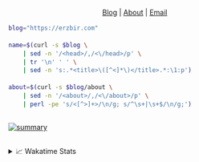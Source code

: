 <div dir="auto">
  <p dir="auto" align="center">
  </p>
  <p dir="auto" align="center">
    <a href="https://erzbir.com" rel="nofollow">Blog</a> |
    <a href="https://erzbir.com/about/" rel="nofollow">About</a> |
    <a href="mailto:contact@erzbir.com">Email</a>
  </p>
</div>

```bash
blog="https://erzbir.com"

name=$(curl -s $blog \
	| sed -n '/<head>/,/<\/head>/p' \
	| tr '\n' ' ' \
	| sed -n 's:.*<title>\([^<]*\)</title>.*:\1:p')

about=$(curl -s $blog/about \
	| sed -n '/<about>/,/<\/about>/p' \
	| perl -pe 's/<[^>]+>/\n/g; s/^\s+|\s+$/\n/g;')
```

##

<a href="https://github.com/Erzbir">
<img src="https://github-profile-summary-cards.vercel.app/api/cards/profile-details?username=Erzbir&theme=tokyonight" alt="summary">
</a>

##

<details>
<summary>📈 Wakatime Stats</summary>
<br>

![Erzbir's wakatime stats](https://github-readme-stats.vercel.app/api/wakatime?username=Erzbir\&layout=compact)

##

<!--START_SECTION:waka-->
![Code Time](http://img.shields.io/badge/Code%20Time-1%2C515%20hrs%2021%20mins-blue)

![Profile Views](http://img.shields.io/badge/Profile%20Views-0-blue)

**🐱 My GitHub Data** 

> 📦 299.3 kB Used in GitHub's Storage 
 > 
> 🚫 Not Opted to Hire
 > 
> 📜 32 Public Repositories 
 > 
> 🔑 13 Private Repositories 
 > 
**I'm a Night 🦉** 

```text
🌞 Morning                219 commits         █████░░░░░░░░░░░░░░░░░░░░   19.41 % 
🌆 Daytime                311 commits         ███████░░░░░░░░░░░░░░░░░░   27.57 % 
🌃 Evening                348 commits         ████████░░░░░░░░░░░░░░░░░   30.85 % 
🌙 Night                  250 commits         ██████░░░░░░░░░░░░░░░░░░░   22.16 % 
```
📅 **I'm Most Productive on Tuesday** 

```text
Monday                   144 commits         ███░░░░░░░░░░░░░░░░░░░░░░   12.77 % 
Tuesday                  210 commits         █████░░░░░░░░░░░░░░░░░░░░   18.62 % 
Wednesday                138 commits         ███░░░░░░░░░░░░░░░░░░░░░░   12.23 % 
Thursday                 197 commits         ████░░░░░░░░░░░░░░░░░░░░░   17.46 % 
Friday                   141 commits         ███░░░░░░░░░░░░░░░░░░░░░░   12.50 % 
Saturday                 138 commits         ███░░░░░░░░░░░░░░░░░░░░░░   12.23 % 
Sunday                   160 commits         ████░░░░░░░░░░░░░░░░░░░░░   14.18 % 
```


📊 **This Week I Spent My Time On** 

```text
🕑︎ Time Zone: Asia/Shanghai

💬 Programming Languages: 
SCSS                     13 hrs 44 mins      █████████░░░░░░░░░░░░░░░░   37.53 % 
JavaScript               8 hrs 6 mins        ██████░░░░░░░░░░░░░░░░░░░   22.16 % 
HTML                     5 hrs 11 mins       ████░░░░░░░░░░░░░░░░░░░░░   14.18 % 
YAML                     3 hrs 34 mins       ██░░░░░░░░░░░░░░░░░░░░░░░   09.74 % 
Java                     1 hr 58 mins        █░░░░░░░░░░░░░░░░░░░░░░░░   05.40 % 

🔥 Editors: 
IntelliJ IDEA            35 hrs 55 mins      █████████████████████████   98.16 % 
PyCharm                  35 mins             ░░░░░░░░░░░░░░░░░░░░░░░░░   01.60 % 
RustRover                5 mins              ░░░░░░░░░░░░░░░░░░░░░░░░░   00.24 % 

💻 Operating System: 
Mac                      36 hrs 36 mins      █████████████████████████   100.00 % 
```

**I Mostly Code in Java** 

```text
Java                     14 repos            ███████████████░░░░░░░░░░   58.33 % 
HTML                     2 repos             ██░░░░░░░░░░░░░░░░░░░░░░░   08.33 % 
SCSS                     1 repo              █░░░░░░░░░░░░░░░░░░░░░░░░   04.17 % 
JavaScript               1 repo              █░░░░░░░░░░░░░░░░░░░░░░░░   04.17 % 
C                        1 repo              █░░░░░░░░░░░░░░░░░░░░░░░░   04.17 % 
```



**Timeline**

![Lines of Code chart](https://raw.githubusercontent.com/Erzbir/Erzbir/main/assets/bar_graph.png)


 Last Updated on 10/08/2025 18:49:38 UTC
<!--END_SECTION:waka-->

</details>

##
